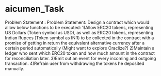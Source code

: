 # aicumen_Task

Problem Statement :
Problem Statement: Design a contract which would allow below functions to be executed:
1)Allow ERC20 tokens, representing US Dollars (Token symbol as USD), as well as ERC20 tokens, representing Indian Rupees (Token symbol as INR) to be collected in the contract with a promise of getting in return the equivalent alternative currency after a certain period automatically (Might want to explore Oraclize?)
2)Maintain a ledger who sent which ERC20 token and how much amount in the contract for reconciliation later.
3)Emit out an event for every incoming and outgoing transaction.
4)Refrain user from withdrawing the tokens he deposited manually.
